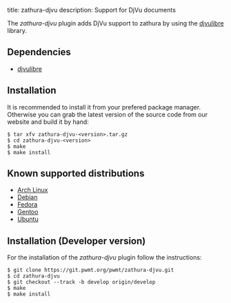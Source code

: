 title: zathura-djvu
description: Support for DjVu documents


The *zathura-djvu* plugin adds DjVu support to zathura by using the
[djvulibre](http://djvu.sourceforge.net/) library.

## Dependencies
* [djvulibre](http://djvu.sourceforge.net)

## Installation
It is recommended to install it from your prefered package manager. Otherwise
you can grab the latest version of the source code from our website and build it
by hand:

    $ tar xfv zathura-djvu-<version>.tar.gz
    $ cd zathura-djvu-<version>
    $ make
    $ make install

## Known supported distributions
* [Arch Linux](https://www.archlinux.org/packages/community/x86_64/zathura-djvu/)
* [Debian](http://packages.debian.org/en/sid/zathura-djvu)
* [Fedora](https://admin.fedoraproject.org/pkgdb/acls/name/zathura-djvu)
* [Gentoo](http://packages.gentoo.org/package/app-text/zathura-djvu)
* [Ubuntu](https://launchpad.net/ubuntu/saucy/+package/zathura-djvu)

## Installation (Developer version)
For the installation of the *zathura-djvu* plugin follow the
instructions:

    $ git clone https://git.pwmt.org/pwmt/zathura-djvu.git
    $ cd zathura-djvu
    $ git checkout --track -b develop origin/develop
    $ make
    $ make install
